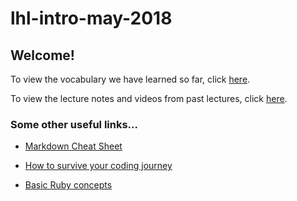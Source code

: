 # lhl-intro-may-2018

## Welcome! 

To view the vocabulary we have learned so far, click [here](https://github.com/jenreiher/lhl-intro-may-2018/blob/master/vocab.md).


To view the lecture notes and videos from past lectures, click [here](https://github.com/jenreiher/lhl-intro-may-2018/blob/master/lecture-notes.md).

### Some other useful links...
* [Markdown Cheat Sheet](https://github.com/adam-p/markdown-here/wiki/Markdown-Cheatsheet)

* [How to survive your coding journey](http://robertorocha.info/how-to-survive-the-desert-of-despair-in-your-code-learning-journey/)

* [Basic Ruby concepts](https://www.vikingcodeschool.com/professional-development-with-ruby/ruby-cheat-sheet)

